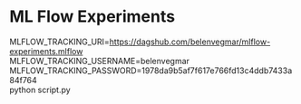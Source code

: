 # ML Flow Experiments

MLFLOW_TRACKING_URI=https://dagshub.com/belenvegmar/mlflow-experiments.mlflow \
MLFLOW_TRACKING_USERNAME=belenvegmar \
MLFLOW_TRACKING_PASSWORD=1978da9b5af7f617e766fd13c4ddb7433a84f764 \
python script.py